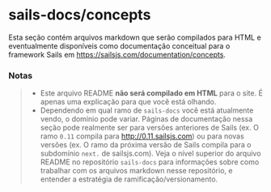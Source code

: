 # sails-docs/concepts

Esta seção contém arquivos markdown que serão compilados para HTML e eventualmente disponíveis como documentação conceitual para o framework Sails em https://sailsjs.com/documentation/concepts.

### Notas
> - Este arquivo README **não será compilado em HTML** para o site. É apenas uma explicação para que você está olhando.
> - Dependendo em qual ramo de `sails-docs` você está atualmente vendo, o domínio pode variar. Páginas de documentação nessa seção pode realmente ser para versões anteriores de Sails (ex. O ramo `0.11` compila para http://0.11.sailsjs.com) ou para novas versões (ex. O ramo da próxima versão de Sails compila para o subdomínio `next.` de sailsjs.com). Veja o nível superior do arquivo README no repositório `sails-docs` para informações sobre como trabalhar com os arquivos markdown nesse repositório, e entender a estratégia de ramificação/versionamento.

<docmeta name="notShownOnWebsite" value="true">
